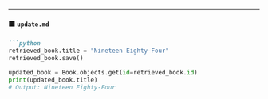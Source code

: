 
---

#### 🟧 `update.md`
```markdown
```python
retrieved_book.title = "Nineteen Eighty-Four"
retrieved_book.save()

updated_book = Book.objects.get(id=retrieved_book.id)
print(updated_book.title)
# Output: Nineteen Eighty-Four
